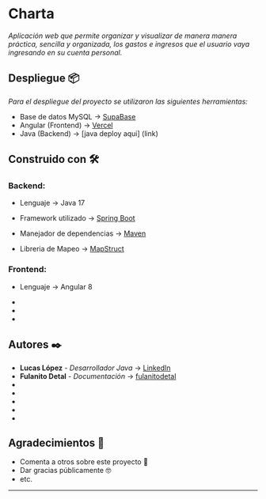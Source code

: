 # Charta

_Aplicación web que permite organizar y visualizar de manera manera práctica, sencilla y organizada, los gastos e ingresos que el usuario vaya ingresando en su cuenta personal._


## Despliegue 📦

_Para el despliegue del proyecto se utilizaron las siguientes herramientas:_

* Base de datos MySQL -> [SupaBase](https://supabase.com/) 
* Angular (Frontend) -> [Vercel](https://vercel.com/) 
* Java (Backend) -> [java deploy aqui] (link)

## Construido con 🛠️

### Backend:

* Lenguaje -> Java 17

* Framework utilizado -> [Spring Boot](https://spring.io/) 
* Manejador de dependencias -> [Maven](https://maven.apache.org/) 
* Libreria de Mapeo -> [MapStruct](https://mapstruct.org/)

### Frontend:

* Lenguaje -> Angular 8

*
*
*

## Autores ✒️

* **Lucas López** - *Desarrollador Java* -> [LinkedIn](https://www.linkedin.com/in/lucas-l%C3%B3pez-delgado/)
* **Fulanito Detal** - *Documentación* -> [fulanitodetal](#fulanito-de-tal)
*
*
*
*
*

## Agradecimientos 🎁

* Comenta a otros sobre este proyecto 📢 
* Dar gracias públicamente 🤓
* etc.

---
